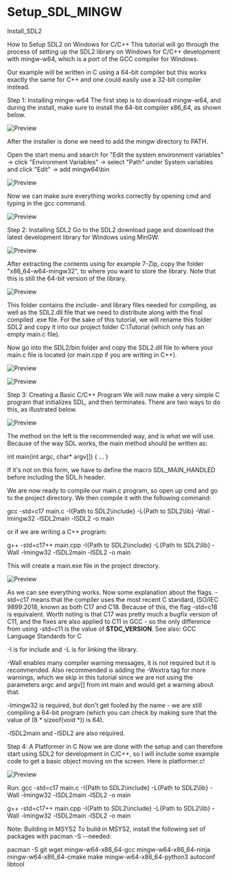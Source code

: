 # Setup_SDL_MINGW
Install_SDL2


How to Setup SDL2 on Windows for C/C++
This tutorial will go through the process of setting up the SDL2 library on Windows for C/C++ development with mingw-w64, which is a port of the GCC compiler for Windows.


Our example will be written in C using a 64-bit compiler but this works exactly the same for C++ and one could easily use a 32-bit compiler instead.

Step 1: Installing mingw-w64
The first step is to download mingw-w64, and during the install, make sure to install the 64-bit compiler x86_64, as shown below.

![Preview](https://github.com/ArctoosR/Setup_SDL_MINGW/blob/main/01.png)

After the installer is done we need to add the mingw directory to PATH.

Open the start menu and search for "Edit the system environment variables" -> click "Environment Variables" -> select "Path" under System variables and click "Edit" -> add mingw64\bin

![Preview](https://github.com/ArctoosR/Setup_SDL_MINGW/blob/main/02.png)

Now we can make sure everything works correctly by opening cmd and typing in the gcc command.

![Preview](https://github.com/ArctoosR/Setup_SDL_MINGW/blob/main/03.png)

Step 2: Installing SDL2
Go to the SDL2 download page and download the latest development library for Windows using MinGW.

![Preview](https://github.com/ArctoosR/Setup_SDL_MINGW/blob/main/04.png)


After extracting the contents using for example 7-Zip, copy the folder "x86_64-w64-mingw32", to where you want to store the library.
Note that this is still the 64-bit version of the library.

![Preview](https://github.com/ArctoosR/Setup_SDL_MINGW/blob/main/05.png)


This folder contains the include- and library files needed for compiling, as well as the SDL2.dll file that we need to distribute along with the final compiled .exe file.
For the sake of this tutorial, we will rename this folder SDL2 and copy it into our project folder C:\Tutorial (which only has an empty main.c file).


Now go into the SDL2/bin folder and copy the SDL2.dll file to where your main.c file is located (or main.cpp if you are writing in C++).

![Preview](https://github.com/ArctoosR/Setup_SDL_MINGW/blob/main/06.png)

![Preview](https://github.com/ArctoosR/Setup_SDL_MINGW/blob/main/07.png)

Step 3: Creating a Basic C/C++ Program
We will now make a very simple C program that initializes SDL, and then terminates. There are two ways to do this, as illustrated below.

![Preview](https://github.com/ArctoosR/Setup_SDL_MINGW/blob/main/08.png)

The method on the left is the recommended way, and is what we will use. Because of the way SDL works, the main method should be written as:

int main(int argc, char* argv[])
{
...
}

If it's not on this form, we have to define the macro SDL_MAIN_HANDLED before including the SDL.h header.


We are now ready to compile our main.c program, so open up cmd and go to the project directory. We then compile it with the following command:

gcc -std=c17 main.c -I{Path to SDL2\include} -L{Path to SDL2\lib} -Wall -lmingw32 -lSDL2main -lSDL2 -o main

or if we are writing a C++ program:

g++ -std=c17++ main.cpp -I{Path to SDL2\include} -L{Path to SDL2\lib} -Wall -lmingw32 -lSDL2main -lSDL2 -o main

This will create a main.exe file in the project directory.


![Preview](https://github.com/ArctoosR/Setup_SDL_MINGW/blob/main/09.png)



As we can see everything works. Now some explanation about the flags.
-std=c17 means that the compiler uses the most recent C standard, ISO/IEC 9899:2018, known as both C17 and C18. Because of this, the flag -std=c18 is equivalent. Worth noting is that C17 was pretty much a bugfix version of C11, and the fixes are also applied to C11 in GCC - so the only difference from using -std=c11 is the value of __STDC_VERSION__.
See also: GCC Language Standards for C


-I is for include and -L is for linking the library.


-Wall enables many compiler warning messages, it is not required but it is recommended. Also recommended is adding the -Wextra tag for more warnings, which we skip in this tutorial since we are not using the parameters argc and argv[] from int main and would get a warning about that.


-lmingw32 is required, but don't get fooled by the name - we are still compiling a 64-bit program (which you can check by making sure that the value of (8 * sizeof(void *)) is 64).


-lSDL2main and -lSDL2 are also required.

Step 4: A Platformer in C
Now we are done with the setup and can therefore start using SDL2 for development in C/C++, so I will include some example code to get a basic object moving on the screen. Here is platformer.c!

![Preview](https://github.com/ArctoosR/Setup_SDL_MINGW/blob/main/platformer.png)






Run:
gcc -std=c17 main.c -I{Path to SDL2\include} -L{Path to SDL2\lib} -Wall -lmingw32 -lSDL2main -lSDL2 -o main


g++ -std=c17++ main.cpp -I{Path to SDL2\include} -L{Path to SDL2\lib} -Wall -lmingw32 -lSDL2main -lSDL2 -o main


Note:
Building in MSYS2
To build in MSYS2, install the following set of packages with pacman -S --needed:

pacman -S git wget mingw-w64-x86_64-gcc mingw-w64-x86_64-ninja mingw-w64-x86_64-cmake make mingw-w64-x86_64-python3 autoconf libtool
